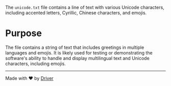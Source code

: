<!--------------------------------------------------------------------------------->
<!-- IMPORTANT: This file is auto-generated by Driver (https://driver.ai). -------->
<!-- Manual edits may be overwritten on future commits. --------------------------->
<!--------------------------------------------------------------------------------->

The `unicode.txt` file contains a line of text with various Unicode characters, including accented letters, Cyrillic, Chinese characters, and emojis.

# Purpose
The file contains a string of text that includes greetings in multiple languages and emojis. It is likely used for testing or demonstrating the software's ability to handle and display multilingual text and Unicode characters, including emojis.

---
Made with ❤️ by [Driver](https://www.driver.ai/)
